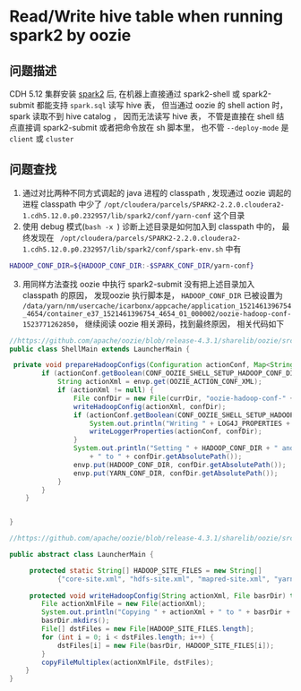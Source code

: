 # Read/Write hive table when running spark2 by oozie

## 问题描述

CDH 5.12 集群安装 [spark2](https://www.cloudera.com/documentation/spark2/latest/topics/spark2_installing.html) 后, 在机器上直接通过  spark2-shell 或 spark2-submit 都能支持 `spark.sql` 读写 hive 表， 但当通过 oozie 的 shell action 时， spark 读取不到 hive catalog ， 因而无法读写 hive 表， 不管是直接在 shell 结点直接调 spark2-submit 或者把命令放在 sh 脚本里， 也不管 `--deploy-mode` 是 `client` 或 `cluster`

## 问题查找

1. 通过对比两种不同方式调起的 java 进程的 classpath , 发现通过 oozie 调起的进程 classpath 中少了 `/opt/cloudera/parcels/SPARK2-2.2.0.cloudera2-1.cdh5.12.0.p0.232957/lib/spark2/conf/yarn-conf` 这个目录
2. 使用 debug 模式(`bash -x `) 诊断上述目录是如何加入到 classpath 中的， 最终发现在 ` /opt/cloudera/parcels/SPARK2-2.2.0.cloudera2-1.cdh5.12.0.p0.232957/lib/spark2/conf/spark-env.sh` 中有
```bash
HADOOP_CONF_DIR=${HADOOP_CONF_DIR:-$SPARK_CONF_DIR/yarn-conf}
```
3. 用同样方法查找 oozie 中执行 spark2-submit 没有把上述目录加入 classpath 的原因， 发现oozie 执行脚本是，
`HADOOP_CONF_DIR` 已被设置为 `/data/yarn/nm/usercache/icarbonx/appcache/application_1521461396754_4654/container_e37_1521461396754_4654_01_000002/oozie-hadoop-conf-1523771262850`， 继续阅读 oozie 相关源码，找到最终原因， 相关代码如下

```java
//https://github.com/apache/oozie/blob/release-4.3.1/sharelib/oozie/src/main/java/org/apache/oozie/action/hadoop/ShellMain.java
public class ShellMain extends LauncherMain {

 private void prepareHadoopConfigs(Configuration actionConf, Map<String, String> envp, File currDir) throws IOException {
        if (actionConf.getBoolean(CONF_OOZIE_SHELL_SETUP_HADOOP_CONF_DIR, false)) {
            String actionXml = envp.get(OOZIE_ACTION_CONF_XML);
            if (actionXml != null) {
                File confDir = new File(currDir, "oozie-hadoop-conf-" + System.currentTimeMillis());
                writeHadoopConfig(actionXml, confDir);
                if (actionConf.getBoolean(CONF_OOZIE_SHELL_SETUP_HADOOP_CONF_DIR_WRITE_LOG4J_PROPERTIES, true)) {
                    System.out.println("Writing " + LOG4J_PROPERTIES + " to " + confDir);
                    writeLoggerProperties(actionConf, confDir);
                }
                System.out.println("Setting " + HADOOP_CONF_DIR + " and " + YARN_CONF_DIR
                    + " to " + confDir.getAbsolutePath());
                envp.put(HADOOP_CONF_DIR, confDir.getAbsolutePath());
                envp.put(YARN_CONF_DIR, confDir.getAbsolutePath());
            }
        }
    }


}
```

```java
//https://github.com/apache/oozie/blob/release-4.3.1/sharelib/oozie/src/main/java/org/apache/oozie/action/hadoop/LauncherMain.java

public abstract class LauncherMain {

     protected static String[] HADOOP_SITE_FILES = new String[]
            {"core-site.xml", "hdfs-site.xml", "mapred-site.xml", "yarn-site.xml"};
            
     protected void writeHadoopConfig(String actionXml, File basrDir) throws IOException {
        File actionXmlFile = new File(actionXml);
        System.out.println("Copying " + actionXml + " to " + basrDir + "/" + Arrays.toString(HADOOP_SITE_FILES));
        basrDir.mkdirs();
        File[] dstFiles = new File[HADOOP_SITE_FILES.length];
        for (int i = 0; i < dstFiles.length; i++) {
            dstFiles[i] = new File(basrDir, HADOOP_SITE_FILES[i]);
        }
        copyFileMultiplex(actionXmlFile, dstFiles);
    }
}

```